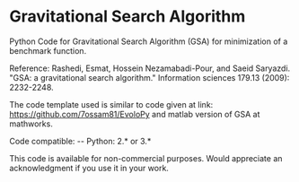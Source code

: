 #  Gravitational Search Algorithm
Python Code for Gravitational Search Algorithm (GSA) for minimization of a benchmark function.

Reference: Rashedi, Esmat, Hossein Nezamabadi-Pour, and Saeid Saryazdi. "GSA: a gravitational search algorithm." 
           Information sciences 179.13 (2009): 2232-2248.	

The code template used is similar to code given at link: https://github.com/7ossam81/EvoloPy and matlab version of GSA at mathworks.

Code compatible:
 -- Python: 2.* or 3.*

This code is available for non-commercial purposes. Would appreciate an acknowledgment if you use it in your work.
